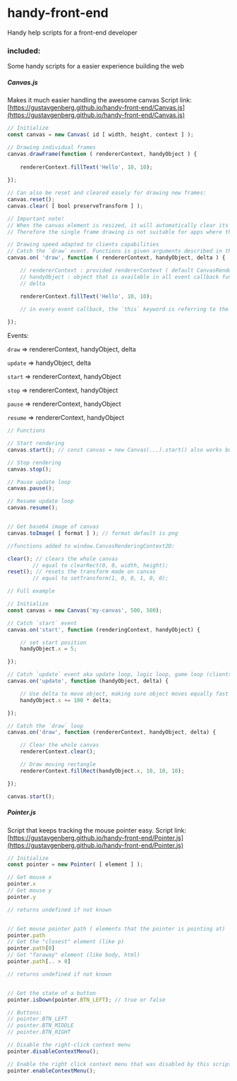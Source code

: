 # handy-front-end
Handy help scripts for a front-end developer


### included:

Some handy scripts for a easier experience building the web

##### Canvas.js
Makes it much easier handling the awesome canvas
Script link:
[https://gustavgenberg.github.io/handy-front-end/Canvas.js](https://gustavgenberg.github.io/handy-front-end/Canvas.js)

```javascript
// Initialize
const canvas = new Canvas( id [ width, height, context ] );
```
```javascript
// Drawing individual frames
canvas.drawFrame(function ( rendererContext, handyObject ) {
	
	rendererContext.fillText('Hello', 10, 10);
	
});

// Can also be reset and cleared easely for drawing new frames:
canvas.reset();
canvas.clear( [ bool preserveTransform ] );

// Important note!
// When the canvas element is resized, it will automatically clear its content!
// Therefore the single frame drawing is not suitable for apps where the canvas element is resized (often fullscreen)!

```
```javascript
// Drawing speed adapted to clients capabilities
// Catch the `draw` event. Functions is given arguments described in the Events section below.
canvas.on( 'draw', function ( rendererContext, handyObject, delta ) {

	// rendererContext : provided rendererContext ( default CanvasRenderingContext2D )
	// handyObject : object that is available in all event callback functions. very handy!
	// delta

	rendererContext.fillText('Hello', 10, 10);
	
	// in every event callback, the `this` keyword is referring to the instance

});
```

Events:

`draw` => rendererContext, handyObject, delta

`update` => handyObject, delta

`start` => rendererContext, handyObject

`stop` => rendererContext, handyObject

`pause` => rendererContext, handyObject

`resume` => rendererContext, handyObject

```javascript
// Functions

// Start rendering
canvas.start(); // const canvas = new Canvas(...).start() also works but then the `start` event is fired right ahead and is impossible to catch afterhand

// Stop rendering
canvas.stop();

// Pause update loop
canvas.pause();

// Resume update loop
canvas.resume();


// Get base64 image of canvas
canvas.toImage( [ format ] ); // format default is png

```
```javascript
//functions added to window.CanvasRenderingContext2D:

clear(); // clears the whole canvas
		// equal to clearRect(0, 0, width, height);
reset(); // resets the transform made on canvas
		// equal to setTransform(1, 0, 0, 1, 0, 0);
```
```javascript
// Full example

// Initialize
const canvas = new Canvas('my-canvas', 500, 500);

// Catch `start` event
canvas.on('start', function (renderingContext, handyObject) {

	// set start position
	handyObject.x = 5;

});

// Catch `update` event aka update loop, logic loop, game loop (clientside)
canvas.on('update', function (handyObject, delta) {

	// Use delta to move object, making sure object moves equally fast no matter the framerate (except 0 heh.. no moving at all)
	handyObject.x += 100 * delta;

});

// Catch the `draw` loop
canvas.on('draw', function (rendererContext, handyObject, delta) {

	// Clear the whole canvas
	rendererContext.clear();

	// Draw moving rectangle
	rendererContext.fillRect(handyObject.x, 10, 10, 10);

});

canvas.start();
```

##### Pointer.js
Script that keeps tracking the mouse pointer easy.
Script link:
[https://gustavgenberg.github.io/handy-front-end/Pointer.js](https://gustavgenberg.github.io/handy-front-end/Pointer.js)

```javascript
// Initialize
const pointer = new Pointer( [ element ] );

// Get mouse x
pointer.x
// Get mouse y
pointer.y

// returns undefined if not known


// Get mouse pointer path ( elements that the pointer is pointing at)
pointer.path
// Get the "closest" element (like p)
pointer.path[0]
// Get "faraway" element (like body, html)
pointer.path[.. > 0]

// returns undefined if not known


// Get the state of a button
pointer.isDown(pointer.BTN_LEFT); // true or false

// Buttons:
// pointer.BTN_LEFT
// pointer.BTN_MIDDLE
// pointer.BTN_RIGHT

// Disable the right-click context menu
pointer.disableContextMenu();

// Enable the right click context menu that was disabled by this script!
pointer.enableContextMenu();
```
